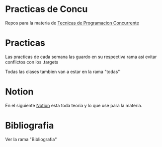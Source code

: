 # Practicas de Concu

Repos para la materia de [Tecnicas de Programacion Concurrente](https://concurrentes-fiuba.github.io/clases.html)

# Practicas

Las practicas de cada semana las guardo en su respectiva rama asi evitar conflictos con los .targets

Todas las clases tambien van a estar en la rama "todas"

# Notion

En el siguiente [Notion](https://mis-notas.notion.site/Programacion-Concurrente-f538e18363824708a760342066d792af?pvs=4) esta toda teoria y lo que use para la materia.

# Bibliografia

Ver la rama "Bibliografia"
